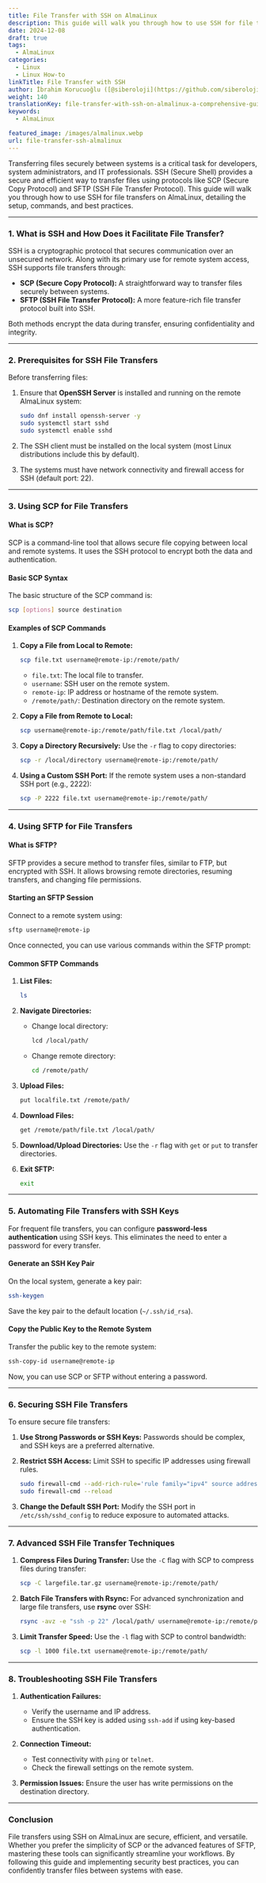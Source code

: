 ```yaml
---
title: File Transfer with SSH on AlmaLinux
description: This guide will walk you through how to use SSH for file transfers on AlmaLinux, detailing the setup, commands, and best practices.
date: 2024-12-08
draft: true
tags:
  - AlmaLinux
categories:
  - Linux
  - Linux How-to
linkTitle: File Transfer with SSH
author: İbrahim Korucuoğlu ([@siberoloji](https://github.com/siberoloji))
weight: 140
translationKey: file-transfer-with-ssh-on-almalinux-a-comprehensive-guide
keywords:
  - AlmaLinux

featured_image: /images/almalinux.webp
url: file-transfer-ssh-almalinux
---
```

Transferring files securely between systems is a critical task for developers, system administrators, and IT professionals. SSH (Secure Shell) provides a secure and efficient way to transfer files using protocols like SCP (Secure Copy Protocol) and SFTP (SSH File Transfer Protocol). This guide will walk you through how to use SSH for file transfers on AlmaLinux, detailing the setup, commands, and best practices.

---

### **1. What is SSH and How Does it Facilitate File Transfer?**

SSH is a cryptographic protocol that secures communication over an unsecured network. Along with its primary use for remote system access, SSH supports file transfers through:

- **SCP (Secure Copy Protocol):** A straightforward way to transfer files securely between systems.
- **SFTP (SSH File Transfer Protocol):** A more feature-rich file transfer protocol built into SSH.

Both methods encrypt the data during transfer, ensuring confidentiality and integrity.

---

### **2. Prerequisites for SSH File Transfers**

Before transferring files:

1. Ensure that **OpenSSH Server** is installed and running on the remote AlmaLinux system:

   ```bash
   sudo dnf install openssh-server -y
   sudo systemctl start sshd
   sudo systemctl enable sshd
   ```

2. The SSH client must be installed on the local system (most Linux distributions include this by default).
3. The systems must have network connectivity and firewall access for SSH (default port: 22).

---

### **3. Using SCP for File Transfers**

#### **What is SCP?**

SCP is a command-line tool that allows secure file copying between local and remote systems. It uses the SSH protocol to encrypt both the data and authentication.

#### **Basic SCP Syntax**

The basic structure of the SCP command is:

```bash
scp [options] source destination
```

#### **Examples of SCP Commands**

1. **Copy a File from Local to Remote:**

   ```bash
   scp file.txt username@remote-ip:/remote/path/
   ```

   - `file.txt`: The local file to transfer.
   - `username`: SSH user on the remote system.
   - `remote-ip`: IP address or hostname of the remote system.
   - `/remote/path/`: Destination directory on the remote system.

2. **Copy a File from Remote to Local:**

   ```bash
   scp username@remote-ip:/remote/path/file.txt /local/path/
   ```

3. **Copy a Directory Recursively:**
   Use the `-r` flag to copy directories:

   ```bash
   scp -r /local/directory username@remote-ip:/remote/path/
   ```

4. **Using a Custom SSH Port:**
   If the remote system uses a non-standard SSH port (e.g., 2222):

   ```bash
   scp -P 2222 file.txt username@remote-ip:/remote/path/
   ```

---

### **4. Using SFTP for File Transfers**

#### **What is SFTP?**

SFTP provides a secure method to transfer files, similar to FTP, but encrypted with SSH. It allows browsing remote directories, resuming transfers, and changing file permissions.

#### **Starting an SFTP Session**

Connect to a remote system using:

```bash
sftp username@remote-ip
```

Once connected, you can use various commands within the SFTP prompt:

#### **Common SFTP Commands**

1. **List Files:**

   ```bash
   ls
   ```

2. **Navigate Directories:**
   - Change local directory:

     ```bash
     lcd /local/path/
     ```

   - Change remote directory:

     ```bash
     cd /remote/path/
     ```

3. **Upload Files:**

   ```bash
   put localfile.txt /remote/path/
   ```

4. **Download Files:**

   ```bash
   get /remote/path/file.txt /local/path/
   ```

5. **Download/Upload Directories:**
   Use the `-r` flag with `get` or `put` to transfer directories.

6. **Exit SFTP:**

   ```bash
   exit
   ```

---

### **5. Automating File Transfers with SSH Keys**

For frequent file transfers, you can configure **password-less authentication** using SSH keys. This eliminates the need to enter a password for every transfer.

#### **Generate an SSH Key Pair**

On the local system, generate a key pair:

```bash
ssh-keygen
```

Save the key pair to the default location (`~/.ssh/id_rsa`).

#### **Copy the Public Key to the Remote System**

Transfer the public key to the remote system:

```bash
ssh-copy-id username@remote-ip
```

Now, you can use SCP or SFTP without entering a password.

---

### **6. Securing SSH File Transfers**

To ensure secure file transfers:

1. **Use Strong Passwords or SSH Keys:** Passwords should be complex, and SSH keys are a preferred alternative.
2. **Restrict SSH Access:** Limit SSH to specific IP addresses using firewall rules.

   ```bash
   sudo firewall-cmd --add-rich-rule='rule family="ipv4" source address="192.168.1.100" service name="ssh" accept' --permanent
   sudo firewall-cmd --reload
   ```

3. **Change the Default SSH Port:** Modify the SSH port in `/etc/ssh/sshd_config` to reduce exposure to automated attacks.

---

### **7. Advanced SSH File Transfer Techniques**

1. **Compress Files During Transfer:**
   Use the `-C` flag with SCP to compress files during transfer:

   ```bash
   scp -C largefile.tar.gz username@remote-ip:/remote/path/
   ```

2. **Batch File Transfers with Rsync:**
   For advanced synchronization and large file transfers, use **rsync** over SSH:

   ```bash
   rsync -avz -e "ssh -p 22" /local/path/ username@remote-ip:/remote/path/
   ```

3. **Limit Transfer Speed:**
   Use the `-l` flag with SCP to control bandwidth:

   ```bash
   scp -l 1000 file.txt username@remote-ip:/remote/path/
   ```

---

### **8. Troubleshooting SSH File Transfers**

1. **Authentication Failures:**
   - Verify the username and IP address.
   - Ensure the SSH key is added using `ssh-add` if using key-based authentication.

2. **Connection Timeout:**
   - Test connectivity with `ping` or `telnet`.
   - Check the firewall settings on the remote system.

3. **Permission Issues:**
   Ensure the user has write permissions on the destination directory.

---

### **Conclusion**

File transfers using SSH on AlmaLinux are secure, efficient, and versatile. Whether you prefer the simplicity of SCP or the advanced features of SFTP, mastering these tools can significantly streamline your workflows. By following this guide and implementing security best practices, you can confidently transfer files between systems with ease.
